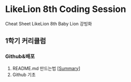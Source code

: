 # LikeLion 8th Coding Session
Cheat Sheet LikeLion 8th Baby Lion 강빙화

## 1학기 커리큘럼
### Github&배포

1. README.md 만드는법 [[Summary](https://github.com/strong-ice/BingCode/blob/master/LikeLion/Unilion_Study/1st_week_1/%EB%A6%AC%EB%93%9C%EB%AF%B8%EC%9E%91%EC%84%B1%EB%B2%95.md)]
2. Github 기초
